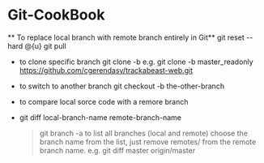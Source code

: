 # Git-CookBook

** To replace local branch with remote branch entirely in Git**
git reset --hard @{u}
git pull

* to clone specific branch
git clone -b <branch-name> <remote-repo-url>
e.g. git clone -b master_readonly https://github.com/cgerendasy/trackabeast-web.git

* to switch to another branch
git checkout -b the-other-branch

* to compare local sorce code with a remore branch
 - git diff local-branch-name  remote-branch-name
     > git branch -a to list all branches (local and remote) 
     > choose the branch name from the list, just remove remotes/ from the remote branch name.
 e.g. git diff master origin/master
